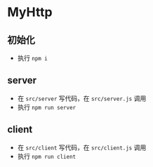 # MyHttp

## 初始化

- 执行 `npm i`

## server

- 在 `src/server` 写代码，在 `src/server.js` 调用
- 执行 `npm run server`

## client

- 在 `src/client` 写代码，在 `src/client.js` 调用
- 执行 `npm run client`
